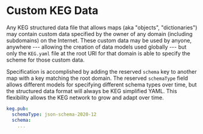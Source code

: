 # Custom KEG Data

Any KEG structured data file that allows maps (aka "objects",
"dictionaries") may contain custom data specified by the owner of any
domain (including subdomains) on the Internet. These custom data may be
used by anyone, anywhere --- allowing the creation of data models used
globally --- but only the `KEG.yaml` file at the root URI for that
domain is able to specify the scheme for those custom data.

Specification is accomplished by adding the reserved `schema` key to
another map with a key matching the root domain. The reserved
`schemaType` field allows different models for specifying different
schema types over time, but the structured data format will always be
KEG simplified YAML. This flexibility allows the KEG network to grow and
adapt over time.

```yaml
keg.pub:
  schemaType: json-schema-2020-12
  schema:
    ...
```
